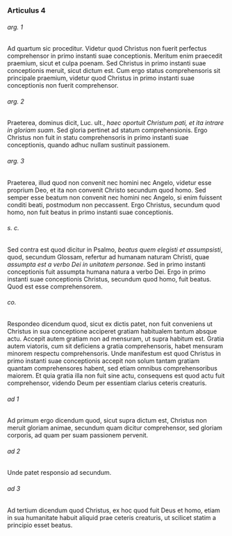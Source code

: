### Articulus 4

###### arg. 1
Ad quartum sic proceditur. Videtur quod Christus non fuerit perfectus comprehensor in primo instanti suae conceptionis. Meritum enim praecedit praemium, sicut et culpa poenam. Sed Christus in primo instanti suae conceptionis meruit, sicut dictum est. Cum ergo status comprehensoris sit principale praemium, videtur quod Christus in primo instanti suae conceptionis non fuerit comprehensor.

###### arg. 2
Praeterea, dominus dicit, Luc. ult., *haec oportuit Christum pati, et ita intrare in gloriam suam*. Sed gloria pertinet ad statum comprehensionis. Ergo Christus non fuit in statu comprehensoris in primo instanti suae conceptionis, quando adhuc nullam sustinuit passionem.

###### arg. 3
Praeterea, illud quod non convenit nec homini nec Angelo, videtur esse proprium Deo, et ita non convenit Christo secundum quod homo. Sed semper esse beatum non convenit nec homini nec Angelo, si enim fuissent conditi beati, postmodum non peccassent. Ergo Christus, secundum quod homo, non fuit beatus in primo instanti suae conceptionis.

###### s. c.
Sed contra est quod dicitur in Psalmo, *beatus quem elegisti et assumpsisti*, quod, secundum Glossam, refertur ad humanam naturam Christi, quae *assumpta est a verbo Dei in unitatem personae*. Sed in primo instanti conceptionis fuit assumpta humana natura a verbo Dei. Ergo in primo instanti suae conceptionis Christus, secundum quod homo, fuit beatus. Quod est esse comprehensorem.

###### co.
Respondeo dicendum quod, sicut ex dictis patet, non fuit conveniens ut Christus in sua conceptione acciperet gratiam habitualem tantum absque actu. Accepit autem gratiam non ad mensuram, ut supra habitum est. Gratia autem viatoris, cum sit deficiens a gratia comprehensoris, habet mensuram minorem respectu comprehensoris. Unde manifestum est quod Christus in primo instanti suae conceptionis accepit non solum tantam gratiam quantam comprehensores habent, sed etiam omnibus comprehensoribus maiorem. Et quia gratia illa non fuit sine actu, consequens est quod actu fuit comprehensor, videndo Deum per essentiam clarius ceteris creaturis.

###### ad 1
Ad primum ergo dicendum quod, sicut supra dictum est, Christus non meruit gloriam animae, secundum quam dicitur comprehensor, sed gloriam corporis, ad quam per suam passionem pervenit.

###### ad 2
Unde patet responsio ad secundum.

###### ad 3
Ad tertium dicendum quod Christus, ex hoc quod fuit Deus et homo, etiam in sua humanitate habuit aliquid prae ceteris creaturis, ut scilicet statim a principio esset beatus.

